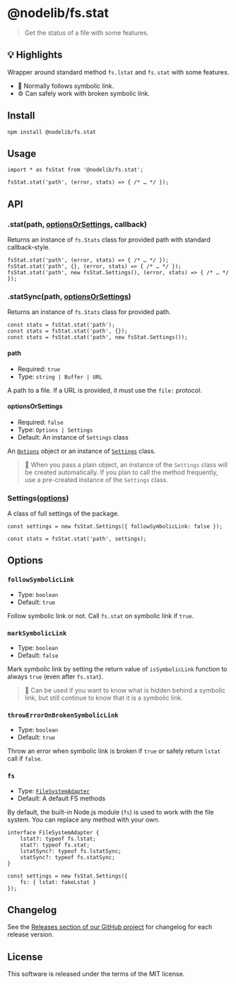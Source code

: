 <span class="citation" data-cites="nodelib/fs.stat">@nodelib/fs.stat</span>
===========================================================================

> Get the status of a file with some features.

:bulb: Highlights
-----------------

Wrapper around standard method `fs.lstat` and `fs.stat` with some features.

-   :beginner: Normally follows symbolic link.
-   :gear: Can safely work with broken symbolic link.

Install
-------

    npm install @nodelib/fs.stat

Usage
-----

    import * as fsStat from '@nodelib/fs.stat';

    fsStat.stat('path', (error, stats) => { /* … */ });

API
---

### .stat(path, [optionsOrSettings](#optionsorsettings), callback)

Returns an instance of `fs.Stats` class for provided path with standard callback-style.

    fsStat.stat('path', (error, stats) => { /* … */ });
    fsStat.stat('path', {}, (error, stats) => { /* … */ });
    fsStat.stat('path', new fsStat.Settings(), (error, stats) => { /* … */ });

### .statSync(path, [optionsOrSettings](#optionsorsettings))

Returns an instance of `fs.Stats` class for provided path.

    const stats = fsStat.stat('path');
    const stats = fsStat.stat('path', {});
    const stats = fsStat.stat('path', new fsStat.Settings());

#### path

-   Required: `true`
-   Type: `string | Buffer | URL`

A path to a file. If a URL is provided, it must use the `file:` protocol.

#### optionsOrSettings

-   Required: `false`
-   Type: `Options | Settings`
-   Default: An instance of `Settings` class

An [`Options`](#options) object or an instance of [`Settings`](#settings) class.

> :book: When you pass a plain object, an instance of the `Settings` class will be created automatically. If you plan to call the method frequently, use a pre-created instance of the `Settings` class.

### Settings([options](#options))

A class of full settings of the package.

    const settings = new fsStat.Settings({ followSymbolicLink: false });

    const stats = fsStat.stat('path', settings);

Options
-------

### `followSymbolicLink`

-   Type: `boolean`
-   Default: `true`

Follow symbolic link or not. Call `fs.stat` on symbolic link if `true`.

### `markSymbolicLink`

-   Type: `boolean`
-   Default: `false`

Mark symbolic link by setting the return value of `isSymbolicLink` function to always `true` (even after `fs.stat`).

> :book: Can be used if you want to know what is hidden behind a symbolic link, but still continue to know that it is a symbolic link.

### `throwErrorOnBrokenSymbolicLink`

-   Type: `boolean`
-   Default: `true`

Throw an error when symbolic link is broken if `true` or safely return `lstat` call if `false`.

### `fs`

-   Type: [`FileSystemAdapter`](./src/adapters/fs.ts)
-   Default: A default FS methods

By default, the built-in Node.js module (`fs`) is used to work with the file system. You can replace any method with your own.

    interface FileSystemAdapter {
        lstat?: typeof fs.lstat;
        stat?: typeof fs.stat;
        lstatSync?: typeof fs.lstatSync;
        statSync?: typeof fs.statSync;
    }

    const settings = new fsStat.Settings({
        fs: { lstat: fakeLstat }
    });

Changelog
---------

See the [Releases section of our GitHub project](https://github.com/nodelib/nodelib/releases) for changelog for each release version.

License
-------

This software is released under the terms of the MIT license.
